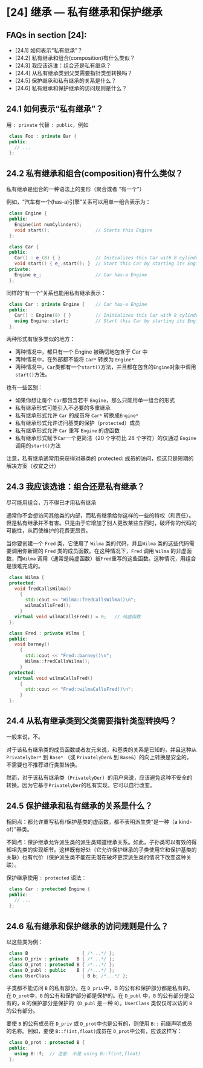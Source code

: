 # [24] 继承 — 私有继承和保护继承

## FAQs in section [24]:

*   [24.1] 如何表示“私有继承”？
*   [24.2] 私有继承和组合(composition)有什么类似？
*   [24.3] 我应该选谁：组合还是私有继承？
*   [24.4] 从私有继承类到父类需要指针类型转换吗？
*   [24.5] 保护继承和私有继承的关系是什么？
*   [24.6] 私有继承和保护继承的访问规则是什么？

## 24.1 如何表示“私有继承”？

用 `: private` 代替 `: public`，例如

```cpp
 class Foo : private Bar {
 public:
   // ...
 }; 
```

## 24.2 私有继承和组合(composition)有什么类似？

私有继承是组合的一种语法上的变形（聚合或者 “有一个”）

例如，“汽车有一个(has-a)引擎”关系可以用单一组合表示为：

```cpp
 class Engine {
 public:
   Engine(int numCylinders);
   void start();                 // Starts this Engine
 };

 class Car {
 public:
   Car() : e_(8) { }             // Initializes this Car with 8 cylinders
   void start() { e_.start(); }  // Start this Car by starting its Engine
 private:
   Engine e_;                    // Car has-a Engine
 }; 
```

同样的“有一个”关系也能用私有继承表示：

```cpp
 class Car : private Engine {    // Car has-a Engine
 public:
   Car() : Engine(8) { }         // Initializes this Car with 8 cylinders
   using Engine::start;          // Start this Car by starting its Engine
 }; 
```

两种形式有很多类似的地方：

*   两种情况中，都只有一个 Engine 被确切地包含于 Car 中
*   两种情况中，在外部都不能将 `Car*` 转换为 `Engine*`
*   两种情况中，`Car`类都有一个`start()`方法，并且都在包含的`Engine`对象中调用`start()`方法。

也有一些区别：

*   如果你想让每个 `Car`都包含若干 `Engine`，那么只能用单一组合的形式
*   私有继承形式可能引入不必要的多重继承
*   私有继承形式允许 `Car` 的成员将 `Car*` 转换成`Engine*`
*   私有继承形式允许访问基类的保护（`protected`）成员
*   私有继承形式允许 `Car` 重写 `Engine` 的虚函数
*   私有继承形式赋予`Car`一个更简洁（20 个字符比 28 个字符）的仅通过 `Engine`调用的`start()`方法

注意，私有继承通常用来获得对基类的 protected: 成员的访问，但这只是短期的解决方案（权宜之计）

## 24.3 我应该选谁：组合还是私有继承？

尽可能用组合，万不得已才用私有继承

通常你不会想访问其他类的内部，而私有继承给你这样的一些的特权（和责任）。但是私有继承并不有害。只是由于它增加了别人更改某些东西时，破坏你的代码的可能性，从而使维护的花费更昂贵。

当你要创建一个 `Fred` 类，它使用了 `Wilma` 类的代码，并且`Wilma` 类的这些代码需要调用你新建的 `Fred` 类的成员函数。在这种情况下，`Fred` 调用 `Wilma` 的非虚函数，而`Wilma` 调用（通常是纯虚函数）被`Fred`重写的这些函数。这种情况，用组合是很难完成的。

```cpp
 class Wilma {
 protected:
   void fredCallsWilma()
     {
       std::cout << "Wilma::fredCallsWilma()\n";
       wilmaCallsFred();
     }
   virtual void wilmaCallsFred() = 0;   // 纯虚函数
 };

 class Fred : private Wilma {
 public:
   void barney()
     {
       std::cout << "Fred::barney()\n";
       Wilma::fredCallsWilma();
     }
 protected:
   virtual void wilmaCallsFred()
     {
       std::cout << "Fred::wilmaCallsFred()\n";
     }
 }; 
```

## 24.4 从私有继承类到父类需要指针类型转换吗？

一般来说，不。

对于该私有继承类的成员函数或者友元来说，和基类的关系是已知的，并且这种从`PrivatelyDer*` 到 `Base*` （或 `PrivatelyDer&` 到 `Base&`）的向上转换是安全的，不需要也不推荐进行类型转换。

然而，对于该私有继承类（`PrivatelyDer`）的用户来说，应该避免这种不安全的转换。因为它基于`PrivatelyDer`的私有实现，它可以自行改变。

## 24.5 保护继承和私有继承的关系是什么？

相同点：都允许重写私有/保护基类的虚函数，都不表明派生类“是一种（a kind-of）”基类。

不同点：保护继承允许派生类的派生类知道继承关系。如此，子孙类可以有效的得知祖先类的实现细节。这样既有好处（它允许保护继承的子类使用它和保护基类的关联）也有代价（保护派生类不能在无潜在破坏更深派生类的情况下改变这种关联）。

保护继承使用 `: protected` 语法：

```cpp
 class Car : protected Engine {
 public:
   // ...
 }; 
```

## 24.6 私有继承和保护继承的访问规则是什么？

以这些类为例：

```cpp
 class B                    { /*...*/ };
 class D_priv : private   B { /*...*/ };
 class D_prot : protected B { /*...*/ };
 class D_publ : public    B { /*...*/ };
 class UserClass            { B b; /*...*/ }; 
```

子类都不能访问 `B` 的私有部分。在 `D_priv`中，B 的公有和保护部分都是私有的。在 `D_prot`中，`B` 的公有和保护部分都是保护的。在 `D_publ` 中，`B` 的公有部分是公有的，`B` 的保护部分是保护的（`D_publ` 是一种 `B`）。`UserClass` 类仅仅可以访问 `B` 的公有部分。

要使 `B` 的公有成员在 `D_priv` 或 `D_prot`中也是公有的，则使用 `B::` 前缀声明成员的名称。例如，要使 `B::f(int,float)`成员在 `D_prot`中公有，应该这样写：

```cpp
 class D_prot : protected B {
 public:
   using B::f;  // 注意: 不是 using B::f(int,float)
 }; 
```